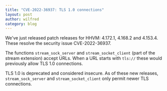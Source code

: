 ```yaml
---
title: "CVE-2022-36937: TLS 1.0 connections"
layout: post
author: wilfred
category: blog
---
```



We've just released patch releases for HHVM: 4.172.1, 4.168.2 and
4.153.4. These resolve the security issue CVE-2022-36937.

The functions `stream_sock_server` and `stream_socket_client` (part of
the stream extension) accept URLs. When a URL starts with `tls://`
these would previously allow TLS 1.0 connections.

TLS 1.0 is deprecated and considered insecure. As of these new
releases, `stream_sock_server` and `stream_socket_client` only permit
newer TLS connections.

